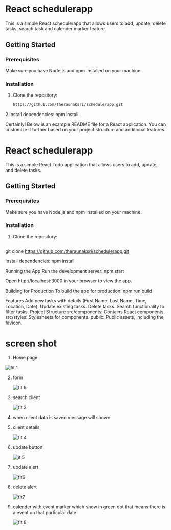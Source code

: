 
# React schedulerapp

This is a simple React schedulerapp that allows users to add, update, delete tasks, search task and calender marker feature

## Getting Started

### Prerequisites

Make sure you have Node.js and npm installed on your machine.

### Installation

1. Clone the repository:

   ```bash
   https://github.com/theraunaksri/schedulerapp.git

2.Install dependencies:
npm install

Certainly! Below is an example README file for a React application. You can customize it further based on your project structure and additional features.

# React schedulerapp

This is a simple React Todo application that allows users to add, update, and delete tasks.

## Getting Started

### Prerequisites

Make sure you have Node.js and npm installed on your machine.

### Installation

1. Clone the repository:

   ```bash
git clone https://github.com/theraunaksri/schedulerapp.git


Install dependencies:
npm install


Running the App
Run the development server:
npm start

Open http://localhost:3000 in your browser to view the app.

Building for Production
To build the app for production:
npm run build


Features
Add new tasks with details (First Name, Last Name, Time, Location, Date).
Update existing tasks.
Delete tasks.
Search functionality to filter tasks.
Project Structure
src/components: Contains React components.
src/styles: Stylesheets for components.
public: Public assets, including the favicon.


# screen shot

  1. Home page 

  ![fit 1](https://github.com/theraunaksri/schedulerapp/assets/64487153/b772f716-e47f-4635-993c-ce6b4582f3d3)



  2. form

     ![fit 9](https://github.com/theraunaksri/schedulerapp/assets/64487153/063cae0f-49ae-43ed-bd3d-85d424b687b8)



  4. search client

      ![fit 3](https://github.com/theraunaksri/schedulerapp/assets/64487153/4583f486-4b7a-4e57-b285-8284f3f1857e)

  5. when client data is saved message will shown

  



5. client details

    ![fit 4](https://github.com/theraunaksri/schedulerapp/assets/64487153/dcf13727-4505-4c3f-b368-0b503b9f9b35)


6. update button

   
    ![it 5](https://github.com/theraunaksri/schedulerapp/assets/64487153/68ab4148-66f3-46ca-87f5-96c41324a0f9)


8. update alert


    ![fit6](https://github.com/theraunaksri/schedulerapp/assets/64487153/1e018d42-929f-4f55-86ee-701a5f6e8bf1)

9. delete alert


    ![fit7](https://github.com/theraunaksri/schedulerapp/assets/64487153/74f5e854-5110-4885-9066-74b1aeca1b05)


10. calender with event marker which show in green dot that means there is a event on that particular date


    ![fit 8](https://github.com/theraunaksri/schedulerapp/assets/64487153/68de8582-e832-4bcf-85b5-dd351c9af7cd)


  
